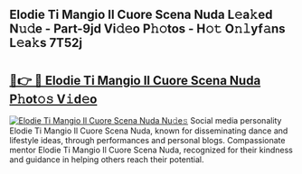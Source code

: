 ## Elodie Ti Mangio Il Cuore Scena Nuda L𝚎a𝚔ed N𝚞𝚍e - Part-9jd Vi𝚍𝚎o P𝚑𝚘tos - H𝚘𝚝 O𝚗𝚕yf𝚊ns L𝚎a𝚔s 7T52j

# <h2><a href="http://kf9xc8.oniu.top/?m=Elodie+Ti+Mangio+Il+Cuore+Scena+Nuda">🔗👉 🔴 Elodie Ti Mangio Il Cuore Scena Nuda P𝚑ot𝚘𝚜 V𝚒d𝚎o</a></h2>

[![Elodie Ti Mangio Il Cuore Scena Nuda Nu𝚍e𝚜](https://i.imgur.com/0qMVB7G.gif)](http://kf9xc8.oniu.top/?m=Elodie+Ti+Mangio+Il+Cuore+Scena+Nuda)
Social media personality Elodie Ti Mangio Il Cuore Scena Nuda, known for disseminating dance and lifestyle ideas, through performances and personal blogs. Compassionate mentor Elodie Ti Mangio Il Cuore Scena Nuda, recognized for their kindness and guidance in helping others reach their potential.  
